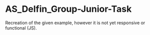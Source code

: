 # AS_Delfin_Group-Junior-Task

Recreation of the given example, however it is not yet responsive or functional (JS).
